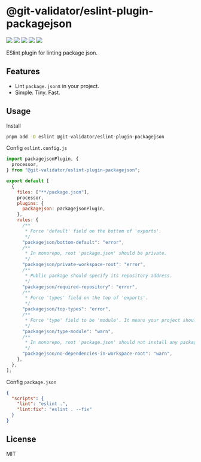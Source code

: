 # @git-validator/eslint-plugin-packagejson

[![](https://img.shields.io/npm/l/@git-validator/eslint-plugin-packagejson.svg)](https://github.com/zanminkian/git-validator/blob/main/LICENSE)
[![](https://img.shields.io/npm/v/@git-validator/eslint-plugin-packagejson.svg)](https://www.npmjs.com/package/@git-validator/eslint-plugin-packagejson)
[![](https://img.shields.io/npm/dm/@git-validator/eslint-plugin-packagejson.svg)](https://www.npmjs.com/package/@git-validator/eslint-plugin-packagejson)
[![](https://img.shields.io/librariesio/release/npm/@git-validator/eslint-plugin-packagejson)](https://www.npmjs.com/package/@git-validator/eslint-plugin-packagejson)
[![](https://packagephobia.com/badge?p=@git-validator/eslint-plugin-packagejson)](https://packagephobia.com/result?p=@git-validator/eslint-plugin-packagejson)

ESlint plugin for linting package json.

## Features

- Lint `package.json`s in your project.
- Simple. Tiny. Fast.

## Usage

Install

```sh
pnpm add -D eslint @git-validator/eslint-plugin-packagejson
```

Config `eslint.config.js`

```js
import packagejsonPlugin, {
  processor,
} from "@git-validator/eslint-plugin-packagejson";

export default [
  {
    files: ["**/package.json"],
    processor,
    plugins: {
      packagejson: packagejsonPlugin,
    },
    rules: {
      /**
       * Force 'default' field on the bottom of 'exports'.
       */
      "packagejson/bottom-default": "error",
      /**
       * In monorepo, root 'package.json' should be private.
       */
      "packagejson/private-workspace-root": "error",
      /**
       * Public package should specify its repository address.
       */
      "packagejson/required-repository": "error",
      /**
       * Force 'types' field on the top of 'exports'.
       */
      "packagejson/top-types": "error",
      /**
       * Force 'type' field to be 'module'. It means your project should be ESM.
       */
      "packagejson/type-module": "warn",
      /**
       * In monorepo, root 'package.json' should not install any packages to 'dependencies'.
       */
      "packagejson/no-dependencies-in-workspace-root": "warn",
    },
  },
];
```

Config `package.json`

```json
{
  "scripts": {
    "lint": "eslint .",
    "lint:fix": "eslint . --fix"
  }
}
```

## License

MIT
